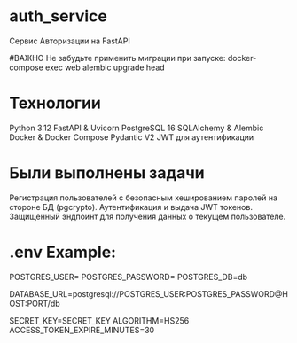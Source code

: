 # auth_service
Сервис Авторизации на FastAPI

#ВАЖНО
Не забудьте применить миграции при запуске: docker-compose exec web alembic upgrade head

# Технологии
Python 3.12
FastAPI & Uvicorn
PostgreSQL 16
SQLAlchemy & Alembic
Docker & Docker Compose
Pydantic V2
JWT для аутентификации

# Были выполнены задачи

Регистрация пользователей с безопасным хешированием паролей на стороне БД (pgcrypto).
Аутентификация и выдача JWT токенов.
Защищенный эндпоинт для получения данных о текущем пользователе.

# .env Example:

POSTGRES_USER=
POSTGRES_PASSWORD=
POSTGRES_DB=db

DATABASE_URL=postgresql://POSTGRES_USER:POSTGRES_PASSWORD@HOST:PORT/db

SECRET_KEY=SECRET_KEY
ALGORITHM=HS256 
ACCESS_TOKEN_EXPIRE_MINUTES=30

